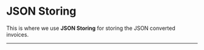 # JSON Storing

This is where we use **JSON Storing** for storing the JSON converted invoices.

---
